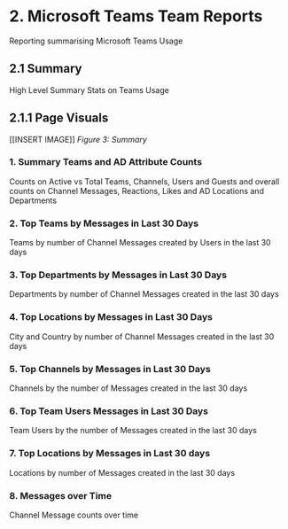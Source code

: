 # 2. Microsoft Teams Team Reports

Reporting summarising Microsoft Teams Usage

## 2.1  Summary
High Level Summary Stats on Teams Usage

## 2.1.1 Page Visuals

[[INSERT IMAGE]]
*Figure 3: Summary*

### 1.	Summary Teams and AD Attribute Counts
Counts on Active vs Total Teams, Channels, Users and Guests and overall counts on Channel Messages, Reactions, Likes and AD Locations and Departments

### 2.	Top Teams by Messages in Last 30 Days 
Teams by number of Channel Messages created by Users in the last 30 days

### 3.	Top Departments by Messages in Last 30 Days
Departments by number of Channel Messages created in the last 30 days

### 4.	Top Locations by Messages in Last 30 Days
City and Country by number of Channel Messages created in the last 30 days

### 5.	Top Channels by Messages in Last 30 Days
Channels by the number of Messages created in the last 30 days

### 6.	Top Team Users Messages in Last 30 Days
Team Users by the number of Messages created in the last 30 days

### 7.	Top Locations by Messages in Last 30 days
Locations by number of Messages created in the last 30 days

### 8.	Messages over Time
Channel Message counts over time
 
